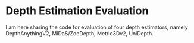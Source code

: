 # Depth Estimation Evaluation

I am here sharing the code for evaluation of four depth estimators, namely DepthAnythingV2, MiDaS/ZoeDepth, Metric3Dv2, UniDepth.